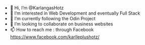 - 👋 Hi, I’m @KarlangasHotz
- 👀 I’m interested in Web Development and eventually Full Stack
- 🌱 I’m currently following the Odin Project 
- 💞️ I’m looking to collaborate on business websites
- 📫 How to reach me : through Facebook https://www.facebook.com/karlleplushotz/

<!---
KarlangasHotz/KarlangasHotz is a ✨ special ✨ repository because its `README.md` (this file) appears on your GitHub profile.
You can click the Preview link to take a look at your changes.
--->
